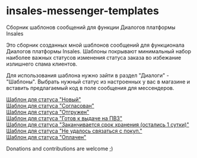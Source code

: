 # insales-messenger-templates
Сборник шаблонов сообщений для функции Диалогов платформы Insales

Это сборник созданных мной шаблонов сообщений для функционала Диалогов платформы Insales. Шаблоны покрывают минимальный набор наиболее важных статусов изменения статуса заказа во избежание излишнего спама клиентов.

Для использования шаблона нужно зайти в раздел "Диалоги" - "Шаблоны". Выбрать нужный статус из настроенных у вас в магазине и вставить предлагаемый код в поле сообщения для мессендеров.

[Шаблон для статуса "Новый"](new.md)  
[Шаблон для статуса "Согласован"](confirmed.md)  
[Шаблон для статуса "Отгружен"](sent.md)  
[Шаблон для статуса "Готов к выдаче на ПВЗ"](atpvz.md)  
[Шаблон для статуса "Заканчивается срок хранения (остались 1 сутки)"](1dayleft.md)  
[Шаблон для статуса "Не удалось связаться с покуп."](cantreachclient.md)  
[Шаблон для статуса "Оплачен"](paid.md)  

Donations and contributions are welcome ;)
